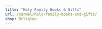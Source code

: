 ```yaml
---
title: "Holy Family Books & Gifts"
url: /carmel/holy-family-books-und-gifts/
shop: Religion
---
```


